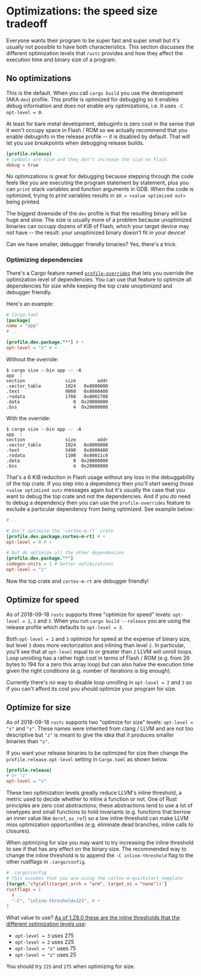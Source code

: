 # Optimizations: the speed size tradeoff

Everyone wants their program to be super fast and super small but it's usually
not possible to have both characteristics. This section discusses the
different optimization levels that `rustc` provides and how they affect the
execution time and binary size of a program.

## No optimizations

This is the default. When you call `cargo build` you use the development (AKA
`dev`) profile. This profile is optimized for debugging so it enables debug
information and does *not* enable any optimizations, i.e. it uses `-C opt-level
= 0`.

At least for bare metal development, debuginfo is zero cost in the sense that it
won't occupy space in Flash / ROM so we actually recommend that you enable
debuginfo in the release profile -- it is disabled by default. That will let you
use breakpoints when debugging release builds.

``` toml
[profile.release]
# symbols are nice and they don't increase the size on Flash
debug = true
```

No optimizations is great for debugging because stepping through the code feels
like you are executing the program statement by statement, plus you can `print`
stack variables and function arguments in GDB. When the code is optimized, trying
to print variables results in `$0 = <value optimized out>` being printed.

The biggest downside of the `dev` profile is that the resulting binary will be
huge and slow. The size is usually more of a problem because unoptimized
binaries can occupy dozens of KiB of Flash, which your target device may not
have -- the result: your unoptimized binary doesn't fit in your device!

Can we have smaller, debugger friendly binaries? Yes, there's a trick.

### Optimizing dependencies

There's a Cargo feature named [`profile-overrides`] that lets you
override the optimization level of dependencies. You can use that feature to
optimize all dependencies for size while keeping the top crate unoptimized and
debugger friendly.

[`profile-overrides`]: https://doc.rust-lang.org/cargo/reference/profiles.html#overrides

Here's an example:

``` toml
# Cargo.toml
[package]
name = "app"
# ..

[profile.dev.package."*"] # +
opt-level = "z" # +
```

Without the override:

``` console
$ cargo size --bin app -- -A
app  :
section               size        addr
.vector_table         1024   0x8000000
.text                 9060   0x8000400
.rodata               1708   0x8002780
.data                    0  0x20000000
.bss                     4  0x20000000
```

With the override:

``` console
$ cargo size --bin app -- -A
app  :
section               size        addr
.vector_table         1024   0x8000000
.text                 3490   0x8000400
.rodata               1100   0x80011c0
.data                    0  0x20000000
.bss                     4  0x20000000
```

That's a 6 KiB reduction in Flash usage without any loss in the debuggability of
the top crate. If you step into a dependency then you'll start seeing those
`<value optimized out>` messages again but it's usually the case that you want
to debug the top crate and not the dependencies. And if you *do* need to debug a
dependency then you can use the `profile-overrides` feature to exclude a
particular dependency from being optimized. See example below:

``` toml
# ..

# don't optimize the `cortex-m-rt` crate
[profile.dev.package.cortex-m-rt] # +
opt-level = 0 # +

# but do optimize all the other dependencies
[profile.dev.package."*"]
codegen-units = 1 # better optimizations
opt-level = "z"
```

Now the top crate and `cortex-m-rt` are debugger friendly!

## Optimize for speed

As of 2018-09-18 `rustc` supports three "optimize for speed" levels: `opt-level
= 1`, `2` and `3`. When you run `cargo build --release` you are using the release
profile which defaults to `opt-level = 3`.

Both `opt-level = 2` and `3` optimize for speed at the expense of binary size,
but level `3` does more vectorization and inlining than level `2`. In
particular, you'll see that at `opt-level` equal to or greater than `2` LLVM will
unroll loops. Loop unrolling has a rather high cost in terms of Flash / ROM
(e.g. from 26 bytes to 194 for a zero this array loop) but can also halve the
execution time given the right conditions (e.g. number of iterations is big
enough).

Currently there's no way to disable loop unrolling in `opt-level = 2` and `3` so
if you can't afford its cost you should optimize your program for size.

## Optimize for size

As of 2018-09-18 `rustc` supports two "optimize for size" levels: `opt-level =
"s"` and `"z"`. These names were inherited from clang / LLVM and are not too
descriptive but `"z"` is meant to give the idea that it produces smaller
binaries than `"s"`.

If you want your release binaries to be optimized for size then change the
`profile.release.opt-level` setting in `Cargo.toml` as shown below.

``` toml
[profile.release]
# or "z"
opt-level = "s"
```

These two optimization levels greatly reduce LLVM's inline threshold, a metric
used to decide whether to inline a function or not. One of Rust principles are
zero cost abstractions; these abstractions tend to use a lot of newtypes and
small functions to hold invariants (e.g. functions that borrow an inner value
like `deref`, `as_ref`) so a low inline threshold can make LLVM miss
optimization opportunities (e.g. eliminate dead branches, inline calls to
closures).

When optimizing for size you may want to try increasing the inline threshold to
see if that has any effect on the binary size. The recommended way to change the
inline threshold is to append the `-C inline-threshold` flag to the other
rustflags in `.cargo/config`.

``` toml
# .cargo/config
# this assumes that you are using the cortex-m-quickstart template
[target.'cfg(all(target_arch = "arm", target_os = "none"))']
rustflags = [
  # ..
  "-C", "inline-threshold=123", # +
]
```

What value to use? [As of 1.29.0 these are the inline thresholds that the
different optimization levels use][inline-threshold]:

[inline-threshold]: https://github.com/rust-lang/rust/blob/1.29.0/src/librustc_codegen_llvm/back/write.rs#L2105-L2122

- `opt-level = 3` uses 275
- `opt-level = 2` uses 225
- `opt-level = "s"` uses 75
- `opt-level = "z"` uses 25

You should try `225` and `275` when optimizing for size.
